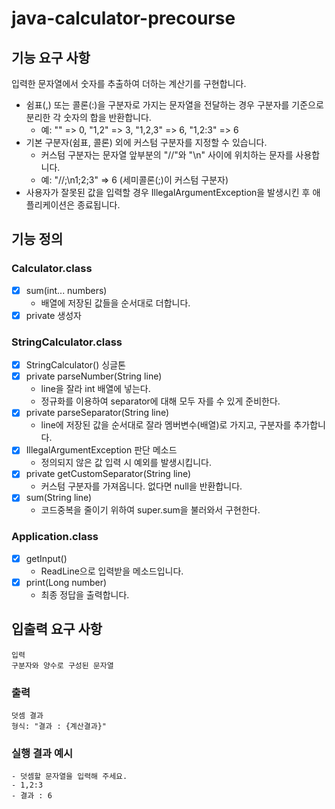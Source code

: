 # java-calculator-precourse

## 기능 요구 사항

입력한 문자열에서 숫자를 추출하여 더하는 계산기를 구현합니다.

- 쉼표(,) 또는 콜론(:)을 구분자로 가지는 문자열을 전달하는 경우 구분자를 기준으로 분리한 각 숫자의 합을 반환합니다.
    - 예: "" => 0, "1,2" => 3, "1,2,3" => 6, "1,2:3" => 6
- 기본 구분자(쉼표, 콜론) 외에 커스텀 구분자를 지정할 수 있습니다.
    - 커스텀 구분자는 문자열 앞부분의 "//"와 "\n" 사이에 위치하는 문자를 사용합니다.
    - 예: "//;\n1;2;3" => 6 (세미콜론(;)이 커스텀 구분자)
- 사용자가 잘못된 값을 입력할 경우 IllegalArgumentException을 발생시킨 후 애플리케이션은 종료됩니다.

## 기능 정의

### Calculator.class

- [x] sum(int... numbers)
    - 배열에 저장된 값들을 순서대로 더합니다.
- [x] private 생성자

### StringCalculator.class

- [x] StringCalculator() 싱글톤
- [x] private parseNumber(String line)
    - line을 잘라 int 배열에 넣는다.
    - 정규화를 이용하여 separator에 대해 모두 자를 수 있게 준비한다.
- [X] private parseSeparator(String line)
    - line에 저장된 값을 순서대로 잘라 멤버변수(배열)로 가지고, 구분자를 추가합니다.
- [x] IllegalArgumentException 판단 메소드
    - 정의되지 않은 값 입력 시 예외를 발생시킵니다.
- [x] private getCustomSeparator(String line)
    - 커스텀 구분자를 가져옵니다. 없다면 null을 반환합니다.
- [x] sum(String line)
    - 코드중복을 줄이기 위하여 super.sum을 불러와서 구현한다.

### Application.class

- [x] getInput()
    - ReadLine으로 입력받을 메소드입니다.
- [x] print(Long number)
    - 최종 정답을 출력합니다.

## 입출력 요구 사항

```
입력
구분자와 양수로 구성된 문자열
```

### 출력

```
덧셈 결과
형식: "결과 : {계산결과}"
```

### 실행 결과 예시

```
- 덧셈할 문자열을 입력해 주세요.
- 1,2:3
- 결과 : 6
```
